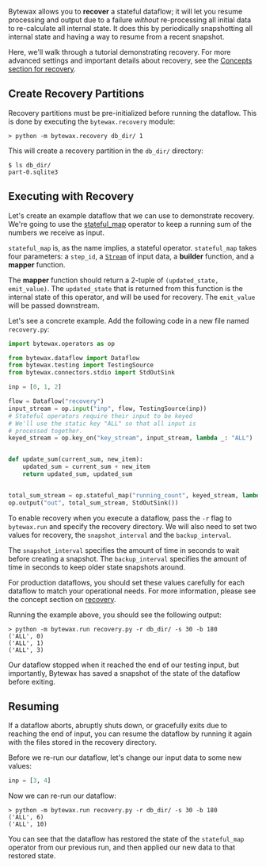Bytewax allows you to **recover** a stateful dataflow; it will let you
resume processing and output due to a failure _without_ re-processing
all initial data to re-calculate all internal state. It does this by
periodically snapshotting all internal state and having a way to
resume from a recent snapshot.

Here, we'll walk through a tutorial demonstrating recovery. For more advanced settings
and important details about recovery, see the [Concepts section for recovery](/docs/articles/concepts/recovery.md).

## Create Recovery Partitions

Recovery partitions must be pre-initialized before running the
dataflow. This is done by executing the `bytewax.recovery` module:

```shell
> python -m bytewax.recovery db_dir/ 1
```

This will create a recovery partition in the `db_dir/` directory:

```
$ ls db_dir/
part-0.sqlite3
```

## Executing with Recovery

Let's create an example dataflow that we can use to demonstrate recovery. We're going
to use the [stateful_map](/apidocs/bytewax.operators/index#bytewax.operators.stateful_map) operator
to keep a running sum of the numbers we receive as input.

`stateful_map` is, as the name implies, a stateful operator. `stateful_map` takes four
parameters: a `step_id`, a [`Stream`](/apidocs/bytewax.dataflow#bytewax.dataflow.Stream)
of input data, a **builder** function, and a **mapper** function.

The **mapper** function should return a 2-tuple of `(updated_state, emit_value)`. The `updated_state`
that is returned from this function is the internal state of this operator, and will be used
for recovery. The `emit_value` will be passed downstream.

Let's see a concrete example. Add the following code in a new file named `recovery.py`:

```python
import bytewax.operators as op

from bytewax.dataflow import Dataflow
from bytewax.testing import TestingSource
from bytewax.connectors.stdio import StdOutSink

inp = [0, 1, 2]

flow = Dataflow("recovery")
input_stream = op.input("inp", flow, TestingSource(inp))
# Stateful operators require their input to be keyed
# We'll use the static key "ALL" so that all input is
# processed together.
keyed_stream = op.key_on("key_stream", input_stream, lambda _: "ALL")


def update_sum(current_sum, new_item):
    updated_sum = current_sum + new_item
    return updated_sum, updated_sum


total_sum_stream = op.stateful_map("running_count", keyed_stream, lambda: 0, update_sum)
op.output("out", total_sum_stream, StdOutSink())
```

To enable recovery when you execute a dataflow, pass the `-r` flag to
`bytewax.run` and specify the recovery directory. We will also need to set
two values for recovery, the `snapshot_interval` and the `backup_interval`.

The `snapshot_interval` specifies the amount of time in seconds to wait
before creating a snapshot. The `backup_interval` specifies the amount
of time in seconds to keep older state snapshots around.

For production dataflows, you should set these values carefully for
each dataflow to match your operational needs. For more information, please
see the concept section on [recovery](/docs/articles/concepts/recovery.md).

Running the example above, you should see the following output:

```shell
> python -m bytewax.run recovery.py -r db_dir/ -s 30 -b 180
('ALL', 0)
('ALL', 1)
('ALL', 3)
```

Our dataflow stopped when it reached the end of our testing input, but importantly,
Bytewax has saved a snapshot of the state of the dataflow before exiting.

## Resuming

If a dataflow aborts, abruptly shuts down, or gracefully exits due to
reaching the end of input, you can resume the dataflow by running it again with the
files stored in the recovery directory.

Before we re-run our dataflow, let's change our input data to some new values:


```python
inp = [3, 4]
```

Now we can re-run our dataflow:

```shell
> python -m bytewax.run recovery.py -r db_dir/ -s 30 -b 180
('ALL', 6)
('ALL', 10)
```

You can see that the dataflow has restored the state of the `stateful_map` operator
from our previous run, and then applied our new data to that restored state.
